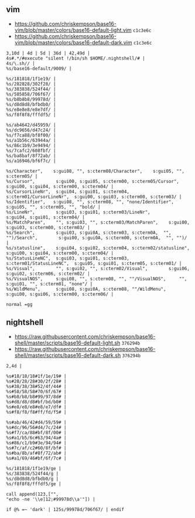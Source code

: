 ## vim

- <https://github.com/chriskempson/base16-vim/blob/master/colors/base16-default-light.vim> `c1c3e6c`
- <https://github.com/chriskempson/base16-vim/blob/master/colors/base16-default-dark.vim> `c1c3e6c`

```
3,10d | 4d | 5d | 36d | 42,49d |
4s#.*/#execute "silent !/bin/sh $HOME/.nightshell/# |
4s/\.sh// |
%s/base16-default/9009/ |

%s/181818/1f1e19/ |
%s/282828/302f28/ |
%s/383838/524f44/ |
%s/585858/706f67/ |
%s/b8b8b8/99978d/ |
%s/d8d8d8/bfbdb0/ |
%s/e8e8e8/e8e7df/ |
%s/f8f8f8/fffdf5/ |

%s/ab4642/d45959/ |
%s/dc9656/d47c24/ |
%s/f7ca88/bf8f00/ |
%s/a1b56c/63944a/ |
%s/86c1b9/3e9494/ |
%s/7cafc2/608fbf/ |
%s/ba8baf/8f72ab/ |
%s/a16946/bf6f7c/ |

%s/Character",    s:gui08, "", s:cterm08/Character",    s:gui05, "", s:cterm05/ |
%s/Cursor",        s:gui00, s:gui05, s:cterm00, s:cterm05/Cursor",        s:gui00, s:gui04, s:cterm00, s:cterm04/ |
%s/CursorLineNr",  s:gui04, s:gui01, s:cterm04, s:cterm01/CursorLineNr",  s:gui00, s:gui03, s:cterm00, s:cterm03/ |
%s/Identifier",   s:gui08, "", s:cterm08, "", "none/Identifier",   s:gui05, "", s:cterm05, "", "bold/ |
%s/LineNr",        s:gui03, s:gui01, s:cterm03/LineNr",        s:gui04, s:gui01, s:cterm04/ |
%s/MatchParen",    "", s:gui03, "", s:cterm03/MatchParen",    s:gui00, s:gui03, s:cterm00, s:cterm03/ |
%s/Search",        s:gui03, s:gui0A, s:cterm03, s:cterm0A,  "", "")/Search",        s:gui00, s:gui0A, s:cterm00, s:cterm0A,  "", "")/ |
%s/statusline",    s:gui04, s:gui02, s:cterm04, s:cterm02/statusline",    s:gui00, s:gui04, s:cterm00, s:cterm04/ |
%s/StatusLineNC",  s:gui03, s:gui01, s:cterm03, s:cterm01/StatusLineNC",  s:gui05, s:gui01, s:cterm05, s:cterm01/ |
%s/Visual",        "", s:gui02, "", s:cterm02/Visual",        s:gui06, s:gui02, s:cterm06, s:cterm02/ |
%s/VisualNOS",     s:gui08, "", s:cterm08, "", ""/VisualNOS",     "", s:gui01, "", s:cterm01, "none"/ |
%s/WildMenu",      s:gui08, s:gui0A, s:cterm08, ""/WildMenu",      s:gui00, s:gui06, s:cterm00, s:cterm06/ |

normal =gg
```

## nightshell

- <https://raw.githubusercontent.com/chriskempson/base16-shell/master/scripts/base16-default-light.sh> `376294b`
- <https://raw.githubusercontent.com/chriskempson/base16-shell/master/scripts/base16-default-dark.sh> `376294b`

```
2,4d |

%s#18/18/18#1f/1e/19# |
%s#28/28/28#30/2f/28# |
%s#38/38/38#52/4f/44# |
%s#58/58/58#70/6f/67# |
%s#b8/b8/b8#99/97/8d# |
%s#d8/d8/d8#bf/bd/b0# |
%s#e8/e8/e8#e8/e7/df# |
%s#f8/f8/f8#ff/fd/f5# |

%s#ab/46/42#d4/59/59# |
%s#dc/96/56#d4/7c/24# |
%s#f7/ca/88#bf/8f/00# |
%s#a1/b5/6c#63/94/4a# |
%s#86/c1/b9#3e/94/94# |
%s#7c/af/c2#60/8f/bf# |
%s#ba/8b/af#8f/72/ab# |
%s#a1/69/46#bf/6f/7c# |

%s/181818/1f1e19/ge |
%s/383838/524f44/g |
%s/d8d8d8/bfbdb0/g |
%s/f8f8f8/fffdf5/ge |

call append(123,["",
"echo -ne '\\e]12;#99978d\\a'"]) |

if @% =~ 'dark' | 125s/99978d/706f67/ | endif
```
